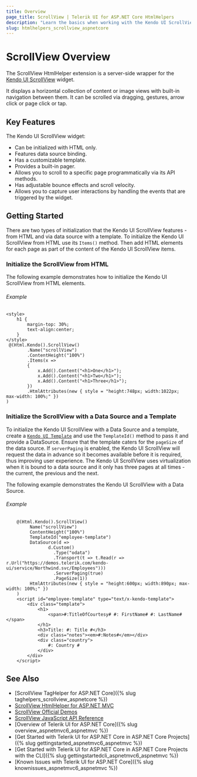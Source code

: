 ```yaml
---
title: Overview
page_title: ScrollView | Telerik UI for ASP.NET Core HtmlHelpers
description: "Learn the basics when working with the Kendo UI ScrollView for ASP.NET Core (MVC 6 or ASP.NET Core MVC)."
slug: htmlhelpers_scrollview_aspnetcore
---
```


# ScrollView Overview

The ScrollView HtmlHelper extension is a server-side wrapper for the [Kendo UI ScrollView](https://demos.telerik.com/kendo-ui/scrollview/index) widget.

It displays a horizontal collection of content or image views with built-in navigation between them. It can be scrolled via dragging, gestures, arrow click or page click or tap.

## Key Features

The Kendo UI ScrollView widget:

* Can be initialized with HTML only.
* Features data source binding.
* Has a customizable template.
* Provides a built-in pager.
* Allows you to scroll to a specific page programmatically via its API methods.
* Has adjustable bounce effects and scroll velocity.
* Allows you to capture user interactions by handling the events that are triggered by the widget.

## Getting Started

There are two types of initialization that the Kendo UI ScrollView features - from HTML and via data source with a template. To initialize the Kendo UI ScrollView from HTML use its `Items()` method. Then add HTML elements for each page as part of the content of the Kendo UI ScrollView items.

### Initialize the ScrollView from HTML

The following example demonstrates how to initialize the Kendo UI ScrollView from HTML elements.

###### Example

```
<style>
    h1 {
        margin-top: 30%;
        text-align:center;
    }
</style>
 @(Html.Kendo().ScrollView()
        .Name("scrollView")
        .ContentHeight("100%")
        .Items(x =>
        {
            x.Add().Content("<h1>One</h1>");
            x.Add().Content("<h1>Two</h1>");
            x.Add().Content("<h1>Three</h1>");
        })
        .HtmlAttributes(new { style = "height:748px; width:1022px; max-width: 100%;" })
)
```

### Initialize the ScrollView with a Data Source and a Template

To initialize the Kendo UI ScrollView with a Data Source and a template, create a [`Kendo UI Template`](https://docs.telerik.com/kendo-ui/framework/templates/overview) and use the `TemplateId()` method to pass it and provide a DataSource. Ensure that the template caters for the `pageSize` of the data source. If `serverPaging` is enabled, the Kendo UI ScrollView will request the data in advance so it becomes available before it is required, thus improving user experience. The Kendo UI ScrollView uses virtualization when it is bound to a data source and it only has three pages at all times - the current, the previous and the next.

The following example demonstrates the Kendo UI ScrollView with a Data Source.

###### Example

```
    @(Html.Kendo().ScrollView()
         Name("scrollView")
         ContentHeight("100%")
         TemplateId("employee-template")
         DataSource(d =>
                d.Custom()
                  .Type("odata")
                  .Transport(t => t.Read(r => r.Url("https://demos.telerik.com/kendo-ui/service/Northwind.svc/Employees")))
                  .ServerPaging(true)
                  .PageSize(1))
         HtmlAttributes(new { style = "height:600px; width:890px; max-width: 100%;" })
    )
    <script id="employee-template" type="text/x-kendo-template">
        <div class="template">
            <h1>
                <span>#:TitleOfCourtesy# #: FirstName# #: LastName# </span>
            </h1>
            <h3>Title: #: Title #</h3>
            <div class="notes"><em>#:Notes#</em></div>
            <div class="country">
                #: Country #
            </div>
        </div>
    </script>
```

## See Also

* [ScrollView TagHelper for ASP.NET Core]({% slug taghelpers_scrollview_aspnetcore %})
* [ScrollView HtmlHelper for ASP.NET MVC](https://docs.telerik.com/aspnet-mvc/helpers/scrollview/overview)
* [ScrollView Official Demos](https://demos.telerik.com/aspnet-core/scrollview/index)
* [ScrollView JavaScript API Reference](https://docs.telerik.com/kendo-ui/api/javascript/ui/scrollview)
* [Overview of Telerik UI for ASP.NET Core]({% slug overview_aspnetmvc6_aspnetmvc %})
* [Get Started with Telerik UI for ASP.NET Core in ASP.NET Core Projects]({% slug gettingstarted_aspnetmvc6_aspnetmvc %})
* [Get Started with Telerik UI for ASP.NET Core in ASP.NET Core Projects with the CLI]({% slug gettingstartedcli_aspnetmvc6_aspnetmvc %})
* [Known Issues with Telerik UI for ASP.NET Core]({% slug knownissues_aspnetmvc6_aspnetmvc %})
